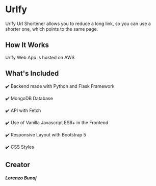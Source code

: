 # Urlfy
Urlfy Url Shortener allows you to reduce a long link, so you can use a shorter one, which points to the same page.

## How It Works
Urlfy Web App is hosted on AWS 

## What's Included

:heavy_check_mark: Backend made with Python and Flask Framework

:heavy_check_mark: MongoDB Database

:heavy_check_mark: API with Fetch

:heavy_check_mark: Use of Vanilla Javascript ES6+ in the Frontend

:heavy_check_mark: Responsive Layout with Bootstrap 5

:heavy_check_mark: CSS Styles

## Creator

##### Lorenzo Bunaj
